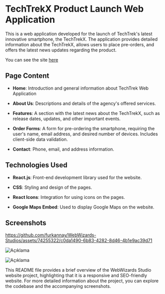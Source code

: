 # TechTrekX Product Launch Web Application

This is a web application developed for the launch of TechTrek's latest innovative smartphone, the TechTrekX. The application provides detailed information about the TechTrekX, allows users to place pre-orders, and offers the latest news updates regarding the product.

You can see the site [here](https://web-wizards-studios-seven.vercel.app)

## Page Content

- **Home**: Introduction and general information about TechTrek Web Application
  
- **About Us**: Descriptions and details of the agency's offered services.
  
- **Features**: A section with the latest news about the TechTrekX, such as release dates, updates, and other important events.

- **Order Forms**: A form for pre-ordering the smartphone, requiring the user's name, email address, and desired number of devices. Includes client-side data validation.
  
- **Contact**: Phone, email, and address information.

## Technologies Used

- **React.js**: Front-end development library used for the website.
  
- **CSS**: Styling and design of the pages.
  
- **React Icons**: Integration for using icons on the pages.
  
- **Google Maps Embed**: Used to display Google Maps on the website.

## Screenshots

https://github.com/furkannay/WebWizards-Studios/assets/74255322/c0da1490-6b83-4282-8d46-4b1e9ac39d71


![Açıklama](https://github.com/furkannay/WebWizards-Studios/assets/74255322/90c72410-477b-4e62-af52-80b452eb3a9b)

![Açıklama](https://github.com/furkannay/WebWizards-Studios/assets/74255322/838c5a62-41d6-484b-a79e-27a65bd25b71)

This README file provides a brief overview of the WebWizards Studio website project, highlighting that it is a responsive and SEO-friendly website. For more detailed information about the project, you can explore the codebase and the accompanying screenshots.

